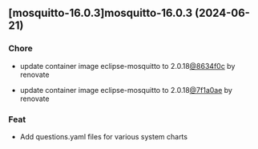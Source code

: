 

## [mosquitto-16.0.3]mosquitto-16.0.3 (2024-06-21)

### Chore



- update container image eclipse-mosquitto to 2.0.18[@8634f0c](https://github.com/8634f0c) by renovate

- update container image eclipse-mosquitto to 2.0.18[@7f1a0ae](https://github.com/7f1a0ae) by renovate

### Feat



- Add questions.yaml files for various system charts